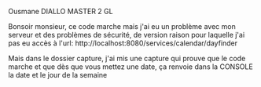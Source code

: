 Ousmane DIALLO MASTER 2 GL 

Bonsoir monsieur, ce code marche mais j'ai eu un problème avec mon serveur et des problèmes de sécurité, de version raison pour laquelle j'ai pas eu accès à l'url: http://localhost:8080/services/calendar/dayfinder

Mais dans le dossier capture, j'ai mis une capture qui prouve que le code marche et que dès que vous mettez une date, ça renvoie dans la CONSOLE la date et le jour de la semaine
